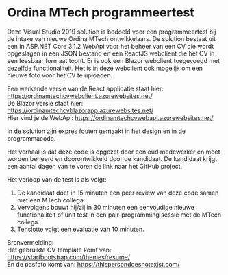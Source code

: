 # Ordina MTech programmeertest

Deze Visual Studio 2019 solution is bedoeld voor een programmeertest bij de intake van nieuwe Ordina MTech ontwikkelaars.
De solution bestaat uit een in ASP.NET Core 3.1.2 WebApi voor het beheer van een CV die wordt opgeslagen in een JSON bestand en een ReactJS webclient die het CV in een leesbaar formaat toont. Er is ook een Blazor webclient toegevoegd met dezelfde functionaliteit.
Het is in deze webclient ook mogelijk om een nieuwe foto voor het CV te uploaden.

Een werkende versie van de React applicatie staat hier: https://ordinamtechcvwebclient.azurewebsites.net/
\
De Blazor versie staat hier: https://ordinamtechcvblazorapp.azurewebsites.net/ 
\
Hier vind je de WebApi: https://ordinamtechcvwebapi.azurewebsites.net/

In de solution zijn expres fouten gemaakt in het design en in de programmacode.

Het verhaal is dat deze code is opgezet door een oud medewerker en moet worden beheerd en doorontwikkeld door de kandidaat.
De kandidaat krijgt een aantal dagen van te voren de link naar het GitHub project.

Het verloop van de test is als volgt:
1. De kandidaat doet in 15 minuten een peer review van deze code samen met een MTech collega.
2. Vervolgens bouwt hij/zij in 30 minuten een eenvoudige nieuwe functionaliteit of unit test in een pair-programming sessie met de MTech collega.
3. Tenslotte volgt een evaluatie van 10 minuten.

Bronvermelding:\
Het gebruikte CV template komt van: https://startbootstrap.com/themes/resume/
\
En de pasfoto komt van: https://thispersondoesnotexist.com/
